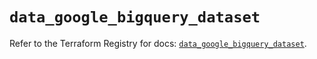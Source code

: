 # `data_google_bigquery_dataset`

Refer to the Terraform Registry for docs: [`data_google_bigquery_dataset`](https://registry.terraform.io/providers/hashicorp/google/6.42.0/docs/data-sources/bigquery_dataset).
